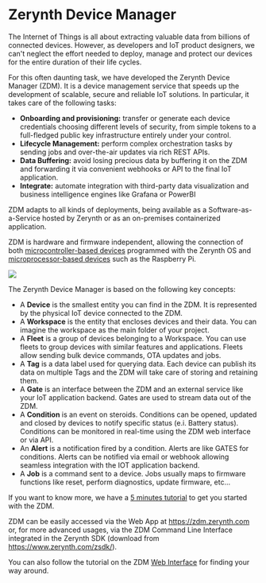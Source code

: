 # Zerynth Device Manager

The Internet of Things is all about extracting valuable data from billions of connected devices. However, as developers and IoT product designers, we can't neglect the effort needed to deploy, manage and protect our devices for the entire duration of their life cycles.

For this often daunting task, we have developed the Zerynth Device Manager (ZDM). It is a device management service that speeds up the development of scalable, secure and reliable IoT solutions.
In particular, it takes care of the following tasks:

- **Onboarding and provisioning:** transfer or generate each device credentials choosing different levels of security, from simple tokens to a full-fledged public key infrastructure entirely under your control.
- **Lifecycle Management:** perform complex orchestration tasks by sending jobs and over-the-air updates via rich REST APIs.
- **Data Buffering:** avoid losing precious data by buffering it on the ZDM and forwarding it via convenient webhooks or API to the final IoT application.
- **Integrate:** automate integration with third-party data visualization and business intelligence engines like Grafana or PowerBI

ZDM adapts to all kinds of deployments, being available as a Software-as-a-Service hosted by Zerynth or as an on-premises containerized application.

ZDM is hardware and firmware independent, allowing the connection of both [microcontroller-based devices](https://docs.zerynth.com/latest/deploy/getting_started_with_sdk/) programmed with the Zerynth OS and [microprocessor-based devices](https://docs.zerynth.com/latest/deploy/getting_started_with_rpi/) such as the Raspberry Pi.

![](img/ZDM-diagram-light.jpg)

The Zerynth Device Manager is based on the following key concepts:

- A **Device** is the smallest entity you can find in the ZDM. It is represented by the physical IoT device connected to the ZDM.
- A **Workspace** is the entity that encloses devices and their data. You can imagine the workspace as the main folder of your project.
- A **Fleet** is a group of devices belonging to a Workspace. You can use fleets to group devices with similar features and applications. Fleets allow sending bulk device commands, OTA updates and jobs.
- A **Tag** is a data label used for querying data. Each device can publish its data on multiple Tags and the ZDM will take care of storing and retaining them.
- A **Gate** is an interface between the ZDM and an external service like your IoT application backend. Gates are used to stream data out of the ZDM.
- A **Condition** is an event on steroids. Conditions can be opened, updated and closed by devices to notify specific status (e.i. Battery status). Conditions can be monitored in real-time using the ZDM web interface or via API. 
- An **Alert** is a notification fired by a condition. Alerts are like GATES for conditions. Alerts can be notified via email or webhook allowing seamless integration with the IOT application backend.
- A **Job** is a command sent to a device. Jobs usually maps to firmware functions like reset, perform diagnostics, update firmware, etc...

If you want to know more, we have a [5 minutes tutorial](https://docs.zerynth.com/latest/deploy/getting_started_with_sdk/) to get you started with the ZDM.

ZDM can be easily accessed via the Web App at https://zdm.zerynth.com or, for more advanced usages, via the ZDM Command Line Interface integrated in the Zerynth SDK (download from https://www.zerynth.com/zsdk/).

You can also follow the tutorial on the ZDM [Web Interface](https://docs.zerynth.com/latest/deploy/web_interface/) for finding your way around.
<!--stackedit_data:
eyJoaXN0b3J5IjpbMTI1Mjk3NjkxNl19
-->